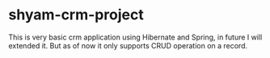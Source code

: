 # shyam-crm-project
This is very basic crm application using Hibernate and Spring, in future I will extended it. But as of now it only supports CRUD operation on a record.
